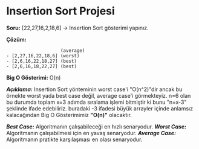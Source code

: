 # Insertion Sort Projesi

**Soru:** 
[22,27,16,2,18,6] -> Insertion Sort gösterimi yapınız.

**Çözüm:**
```
                    (average)
- [2,27,16,22,18,6] (worst)
- [2,6,16,22,18,27] (best)
- [2,6,16,18,22,27] (best)
```

**Big O Gösterimi:**
O(n)

***Açıklama:*** Insertion Sort yönteminin worst case'i "O(n^2)"dir ancak bu örnekte worst yada best case değil, average case'i görmekteyiz. 
n=6 olan bu durumda toplam x=3 adımda sıralama işlemi bitmiştir ki bunu "n=x-3" şeklinde ifade edebiliriz. buradaki -3 ifadesi büyük arrayler içinde anlamsız kalacağından Big O Gösterimimiz **"O(n)"** olacaktır.

***Best Case:*** Algoritmanın çalışabileceği en hızlı senaryodur.
***Worst Case:*** Algoritmanın çalışabilmesi için en yavaş senaryodur.
***Average Case:*** Algoritmanın pratikte karşılaşması en olası senaryodur.
